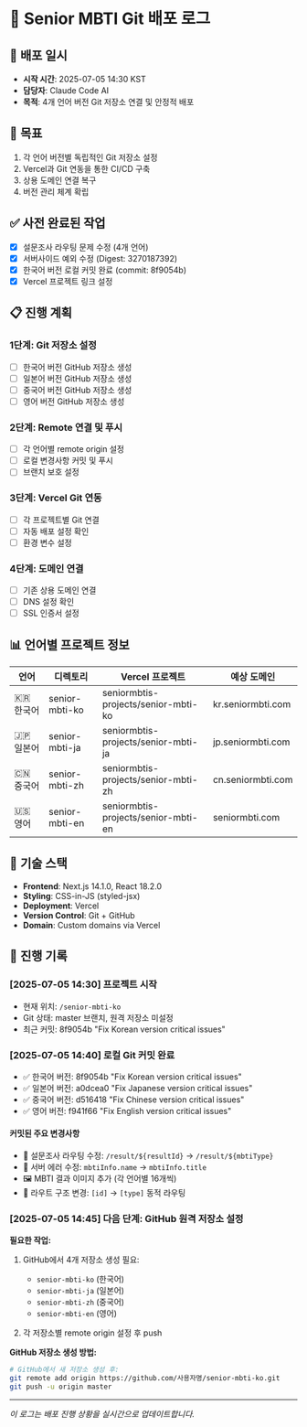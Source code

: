 # 🚀 Senior MBTI Git 배포 로그

## 📅 배포 일시
- **시작 시간**: 2025-07-05 14:30 KST
- **담당자**: Claude Code AI
- **목적**: 4개 언어 버전 Git 저장소 연결 및 안정적 배포

## 🎯 목표
1. 각 언어 버전별 독립적인 Git 저장소 설정
2. Vercel과 Git 연동을 통한 CI/CD 구축
3. 상용 도메인 연결 복구
4. 버전 관리 체계 확립

## ✅ 사전 완료된 작업
- [x] 설문조사 라우팅 문제 수정 (4개 언어)
- [x] 서버사이드 예외 수정 (Digest: 3270187392)
- [x] 한국어 버전 로컬 커밋 완료 (commit: 8f9054b)
- [x] Vercel 프로젝트 링크 설정

## 📋 진행 계획

### 1단계: Git 저장소 설정
- [ ] 한국어 버전 GitHub 저장소 생성
- [ ] 일본어 버전 GitHub 저장소 생성  
- [ ] 중국어 버전 GitHub 저장소 생성
- [ ] 영어 버전 GitHub 저장소 생성

### 2단계: Remote 연결 및 푸시
- [ ] 각 언어별 remote origin 설정
- [ ] 로컬 변경사항 커밋 및 푸시
- [ ] 브랜치 보호 설정

### 3단계: Vercel Git 연동
- [ ] 각 프로젝트별 Git 연결
- [ ] 자동 배포 설정 확인
- [ ] 환경 변수 설정

### 4단계: 도메인 연결
- [ ] 기존 상용 도메인 연결
- [ ] DNS 설정 확인
- [ ] SSL 인증서 설정

## 📊 언어별 프로젝트 정보

| 언어 | 디렉토리 | Vercel 프로젝트 | 예상 도메인 |
|------|----------|----------------|-------------|
| 🇰🇷 한국어 | senior-mbti-ko | seniormbtis-projects/senior-mbti-ko | kr.seniormbti.com |
| 🇯🇵 일본어 | senior-mbti-ja | seniormbtis-projects/senior-mbti-ja | jp.seniormbti.com |
| 🇨🇳 중국어 | senior-mbti-zh | seniormbtis-projects/senior-mbti-zh | cn.seniormbti.com |
| 🇺🇸 영어 | senior-mbti-en | seniormbtis-projects/senior-mbti-en | seniormbti.com |

## 🔧 기술 스택
- **Frontend**: Next.js 14.1.0, React 18.2.0
- **Styling**: CSS-in-JS (styled-jsx)
- **Deployment**: Vercel
- **Version Control**: Git + GitHub
- **Domain**: Custom domains via Vercel

## 📝 진행 기록

### [2025-07-05 14:30] 프로젝트 시작
- 현재 위치: `/senior-mbti-ko`
- Git 상태: master 브랜치, 원격 저장소 미설정
- 최근 커밋: 8f9054b "Fix Korean version critical issues"

### [2025-07-05 14:40] 로컬 Git 커밋 완료
- ✅ 한국어 버전: 8f9054b "Fix Korean version critical issues"
- ✅ 일본어 버전: a0dcea0 "Fix Japanese version critical issues"  
- ✅ 중국어 버전: d516418 "Fix Chinese version critical issues"
- ✅ 영어 버전: f941f66 "Fix English version critical issues"

#### 커밋된 주요 변경사항
- 🔧 설문조사 라우팅 수정: `/result/${resultId}` → `/result/${mbtiType}`
- 🐛 서버 에러 수정: `mbtiInfo.name` → `mbtiInfo.title`
- 🖼️ MBTI 결과 이미지 추가 (각 언어별 16개씩)
- 📁 라우트 구조 변경: `[id]` → `[type]` 동적 라우팅

### [2025-07-05 14:45] 다음 단계: GitHub 원격 저장소 설정
**필요한 작업:**
1. GitHub에서 4개 저장소 생성 필요:
   - `senior-mbti-ko` (한국어)
   - `senior-mbti-ja` (일본어)  
   - `senior-mbti-zh` (중국어)
   - `senior-mbti-en` (영어)

2. 각 저장소별 remote origin 설정 후 push

**GitHub 저장소 생성 방법:**
```bash
# GitHub에서 새 저장소 생성 후:
git remote add origin https://github.com/사용자명/senior-mbti-ko.git
git push -u origin master
```

---
*이 로그는 배포 진행 상황을 실시간으로 업데이트합니다.*